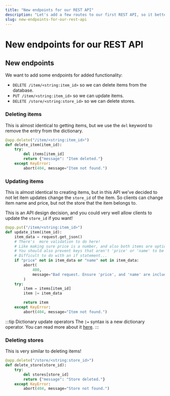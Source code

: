 ```yaml
---
title: "New endpoints for our REST API"
description: "Let's add a few routes to our first REST API, so it better matches what a production REST API would look like."
slug: new-endpoints-for-our-rest-api
---
```


# New endpoints for our REST API

## New endpoints

We want to add some endpoints for added functionality:

- `DELETE /item/<string:item_id>` so we can delete items from the database.
- `PUT /item/<string:item_id>` so we can update items.
- `DELETE /store/<string:store_id>` so we can delete stores.

### Deleting items

This is almost identical to getting items, but we use the `del` keyword to remove the entry from the dictionary.

```py title="app.py"
@app.delete("/item/<string:item_id>")
def delete_item(item_id):
    try:
        del items[item_id]
        return {"message": "Item deleted."}
    except KeyError:
        abort(404, message="Item not found.")
```

### Updating items

This is almost identical to creating items, but in this API we've decided to not let item updates change the `store_id` of the item. So clients can change item name and price, but not the store that the item belongs to.

This is an API design decision, and you could very well allow clients to update the `store_id` if you want!

```py title="app.py"
@app.put("/item/<string:item_id>")
def update_item(item_id):
    item_data = request.get_json()
    # There's  more validation to do here!
    # Like making sure price is a number, and also both items are optional
    # You should also prevent keys that aren't 'price' or 'name' to be passed
    # Difficult to do with an if statement...
    if "price" not in item_data or "name" not in item_data:
        abort(
            400,
            message="Bad request. Ensure 'price', and 'name' are included in the JSON payload.",
        )
    try:
        item = items[item_id]
        item |= item_data

        return item
    except KeyError:
        abort(404, message="Item not found.")
```

:::tip Dictionary update operators
The `|=` syntax is a new dictionary operator. You can read more about it [here](https://blog.teclado.com/python-dictionary-merge-update-operators/).
:::

### Deleting stores

This is very similar to deleting items!

```py title="app.py"
@app.delete("/store/<string:store_id>")
def delete_store(store_id):
    try:
        del stores[store_id]
        return {"message": "Store deleted."}
    except KeyError:
        abort(404, message="Store not found.")
```

